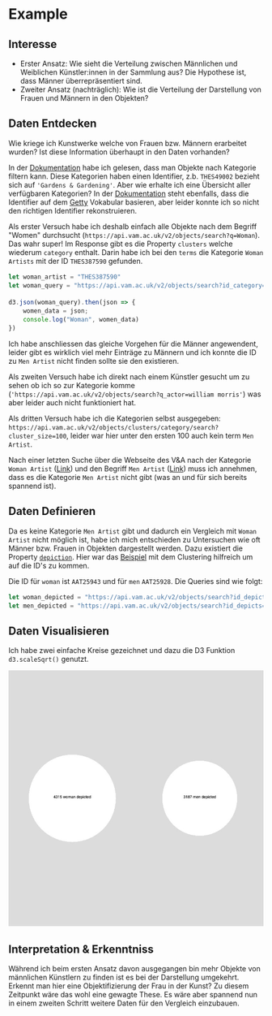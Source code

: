 # Example 

## Interesse

- Erster Ansatz: Wie sieht die Verteilung zwischen Männlichen und Weiblichen Künstler:innen in der Sammlung aus? Die Hypothese ist, dass Männer überrepräsentiert sind. 
- Zweiter Ansatz (nachträglich): Wie ist die Verteilung der Darstellung von Frauen und Männern in den Objekten?

## Daten Entdecken

Wie kriege ich Kunstwerke welche von Frauen bzw. Männern erarbeitet wurden? Ist diese Information überhaupt in den Daten vorhanden? 

In der [Dokumentation](https://developers.vam.ac.uk/guide/v2/filter/introduction.html#filter-by-category) habe ich gelesen, dass man Objekte nach Kategorie filtern kann. Diese Kategorien haben einen Identifier, z.b. `THES49002` bezieht sich auf `'Gardens & Gardening'`. Aber wie erhalte ich eine Übersicht aller verfügbaren Kategorien? In der [Dokumentation](https://developers.vam.ac.uk/guide/v2/common-identifiers.html) steht ebenfalls, dass die Identifier auf dem [Getty](https://www.getty.edu/research/tools/vocabularies/) Vokabular basieren, aber leider konnte ich so nicht den richtigen Identifier rekonstruieren.

Als erster Versuch habe ich deshalb einfach alle Objekte nach dem Begriff "Women" durchsucht (`https://api.vam.ac.uk/v2/objects/search?q=Woman`). Das wahr super! Im Response gibt es die Property `clusters` welche wiederum `category` enthalt. Darin habe ich bei den `terms` die Kategorie `Woman Artists` mit der ID `THES387590` gefunden.

```js
let woman_artist = "THES387590"
let woman_query = "https://api.vam.ac.uk/v2/objects/search?id_category=" + woman_artist;

d3.json(woman_query).then(json => {
    women_data = json;
    console.log("Woman", women_data)
})
```

Ich habe anschliessen das gleiche Vorgehen für die Männer angewendent, leider gibt es wirklich viel mehr Einträge zu Männern und ich konnte die ID zu `Men Artist` nicht finden sollte sie den existieren. 

Als zweiten Versuch habe ich direkt nach einem Künstler gesucht um zu sehen ob ich so zur Kategorie komme (`'https://api.vam.ac.uk/v2/objects/search?q_actor=william morris'`) was aber leider auch nicht funktioniert hat. 

Als dritten Versuch habe ich die Kategorien selbst ausgegeben: `https://api.vam.ac.uk/v2/objects/clusters/category/search?cluster_size=100`, leider war hier unter den ersten 100 auch kein term `Men Artist`. 

Nach einer letzten Suche über die Webseite des V&A nach der Kategorie `Woman Artist` ([Link](https://collections.vam.ac.uk/search/?id_category=THES387590)) und den Begriff `Men Artist` ([Link](https://collections.vam.ac.uk/search/?q=men%20artist&page=1&page_size=15)) muss ich annehmen, dass es die Kategorie `Men Artist` nicht gibt (was an und für sich bereits spannend ist).

## Daten Definieren

Da es keine Kategorie `Men Artist` gibt und dadurch ein Vergleich mit `Woman Artist` nicht möglich ist, habe ich mich entschieden zu Untersuchen wie oft Männer bzw. Frauen in Objekten dargestellt werden. Dazu existiert die Property [`depiction`](https://developers.vam.ac.uk/guide/v2/filter/introduction.html#filter-by-depiction). Hier war das [Beispiel](https://developers.vam.ac.uk/guide/v2/data-vis/clustering.html) mit dem Clustering hilfreich um auf die ID's zu kommen. 

Die ID für `woman` ist `AAT25943` und für `men` `AAT25928`. Die Queries sind wie folgt: 

```js
let woman_depicted = "https://api.vam.ac.uk/v2/objects/search?id_depicts=AAT25943";
let men_depicted = "https://api.vam.ac.uk/v2/objects/search?id_depicts=AAT25928"
```

## Daten Visualisieren

Ich habe zwei einfache Kreise gezeichnet und dazu die D3 Funktion `d3.scaleSqrt()` genutzt.

![](export-1.jpg)

## Interpretation & Erkenntniss

Während ich beim ersten Ansatz davon ausgegangen bin mehr Objekte von männlichen Künstlern zu finden ist es bei der Darstellung umgekehrt. Erkennt man hier eine Objektifizierung der Frau in der Kunst? Zu diesem Zeitpunkt wäre das wohl eine gewagte These. Es wäre aber spannend nun in einem zweiten Schritt weitere Daten für den Vergleich einzubauen. 